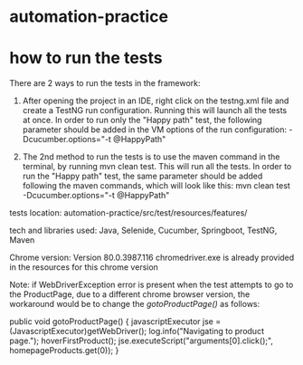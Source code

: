 # automation-practice

# how to run the tests

There are 2 ways to run the tests in the framework:

1. After opening the project in an IDE, right click on the testng.xml file and create a TestNG run configuration. Running this will launch all the tests at once.
In order to run only the "Happy path" test, the following parameter should be added in the VM options of the run configuration: -Dcucumber.options="-t @HappyPath"

2. The 2nd method to run the tests is to use the maven command in the terminal, by running mvn clean test. This will run all the tests. In order to run the "Happy path" test, the same parameter should be added following the maven commands, which will look like this: mvn clean test -Dcucumber.options="-t @HappyPath"

tests location: automation-practice/src/test/resources/features/

tech and libraries used: Java, Selenide, Cucumber, Springboot, TestNG, Maven

Chrome version: Version 80.0.3987.116
chromedriver.exe is already provided in the resources for this chrome version

Note: if WebDriverException error is present when the test attempts to go to the ProductPage, due to a different chrome browser version, the workaround would be to change the *gotoProductPage()* as follows: 

public void gotoProductPage() {
        javascriptExecutor jse = (JavascriptExecutor)getWebDriver();
        log.info("Navigating to product page.");
        hoverFirstProduct();
        jse.executeScript("arguments[0].click();", homepageProducts.get(0));
}
